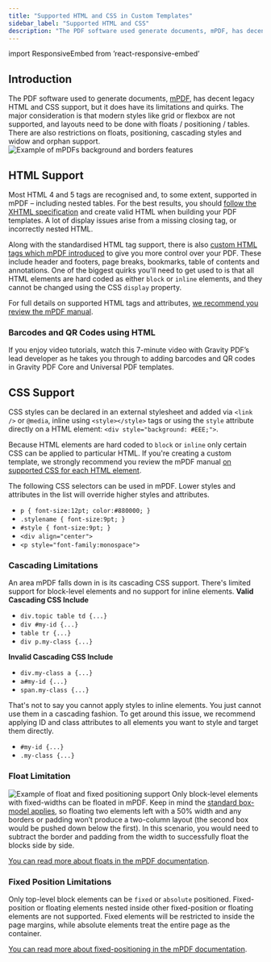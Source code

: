 ```yaml
---
title: "Supported HTML and CSS in Custom Templates"
sidebar_label: "Supported HTML and CSS"
description: "The PDF software used generate documents, mPDF, has decent legacy HTML and CSS support, but it does have its limitations and quirks."
---
```


import ResponsiveEmbed from ’react-responsive-embed’

## Introduction 

The PDF software used to generate documents, [mPDF](http://mpdf.github.io/), has decent legacy HTML and CSS support, but it does have its limitations and quirks. The major consideration is that modern styles like grid or flexbox are not supported, and layouts need to be done with floats / positioning / tables. There are also restrictions on floats, positioning, cascading styles and widow and orphan support.
![Example of mPDFs background and borders features](https://resources.gravitypdf.com/uploads/2015/11/supported-html-and-css.png)

## HTML Support 

Most HTML 4 and 5 tags are recognised and, to some extent, supported in mPDF – including nested tables. For the best results, you should [follow the XHTML specification](http://www.w3.org/TR/xhtml1/) and create valid HTML when building your PDF templates. A lot of display issues arise from a missing closing tag, or incorrectly nested HTML.

Along with the standardised HTML tag support, there is also [custom HTML tags which mPDF introduced](http://mpdf.github.io/reference/html-control-tags/overview.html) to give you more control over your PDF. These include header and footers, page breaks, bookmarks, table of contents and annotations. One of the biggest quirks you'll need to get used to is that all HTML elements are hard coded as either `block` or `inline` elements, and they cannot be changed using the CSS `display` property.

For full details on supported HTML tags and attributes, [we recommend you review the mPDF manual](http://mpdf.github.io/html-support/html-tags.html).

### Barcodes and QR Codes using HTML

If you enjoy video tutorials, watch this 7-minute video with Gravity PDF’s lead developer as he takes you through to adding barcodes and QR codes in Gravity PDF Core and Universal PDF templates.

<ResponsiveEmbed src=“https://player.vimeo.com/video/671780077” allowfullscreen />

## CSS Support 

CSS styles can be declared in an external stylesheet and added via `<link />` or `@media`, inline using `<style></style>` tags or using the `style` attribute directly on a HTML element: `<div style="background: #EEE;">`.

Because HTML elements are hard coded to `block` or `inline` only certain CSS can be applied to particular HTML. If you're creating a custom template, we strongly recommend you review the mPDF manual [on supported CSS for each HTML element](http://mpdf.github.io/css-stylesheets/supported-css.html).

The following CSS selectors can be used in mPDF. Lower styles and attributes in the list will override higher styles and attributes.

-   `p { font-size:12pt; color:#880000; }`
-   `.stylename { font-size:9pt; }`
-   `#style { font-size:9pt; }`
-   `<div align="center">`
-   `<p style="font-family:monospace">`

### Cascading Limitations 

An area mPDF falls down in is its cascading CSS support. There's limited support for block-level elements and no support for inline elements.
**Valid Cascading CSS Include**

-   `div.topic table td {...}`
-   `div #my-id {...}`
-   `table tr {...}`
-   `div p.my-class {...}`

**Invalid Cascading CSS Include**

-   `div.my-class a {...}`
-   `a#my-id {...}`
-   `span.my-class {...}`

That's not to say you cannot apply styles to inline elements. You just cannot use them in a cascading fashion. To get around this issue, we recommend applying ID and class attributes to all elements you want to style and target them directly.

-   `#my-id {...}`
-   `.my-class {...}`

### Float Limitation 

![Example of float and fixed positioning support](https://resources.gravitypdf.com/uploads/2015/11/float-and-positioning.png)
Only block-level elements with fixed-widths can be floated in mPDF. Keep in mind the [standard box-model applies](http://css-tricks.com/the-css-box-model/), so floating two elements left with a 50% width and any borders or padding won’t produce a two-column layout (the second box would be pushed down below the first). In this scenario, you would need to subtract the border and padding from the width to successfully float the blocks side by side.

[You can read more about floats in the mPDF documentation](http://mpdf.github.io/what-else-can-i-do/floating-blocks.html).

### Fixed Position Limitations 

Only top-level block elements can be `fixed` or `absolute` positioned. Fixed-position or floating elements nested inside other fixed-position or floating elements are not supported. Fixed elements will be restricted to inside the page margins, while absolute elements treat the entire page as the container.

[You can read more about fixed-positioning in the mPDF documentation](http://mpdf.github.io/what-else-can-i-do/fixed-position-blocks.html).
